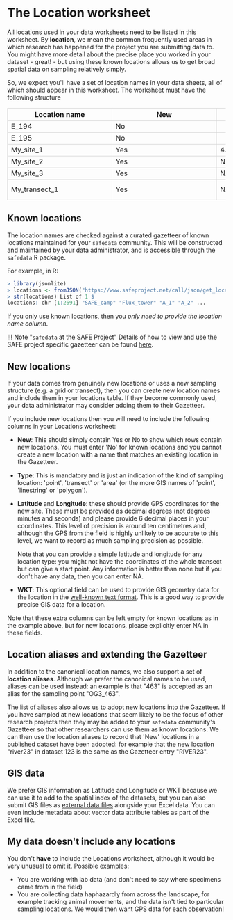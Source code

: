 # The Location worksheet

<!-- markdownlint-disable MD033 -->
<style>

/*fixing cell widths so everything lines up and adding borders*/
table {
  table-layout: fixed;
}

tbody td {
  width: 14em;
  min-width: 14em;
  max-width: 14em;
  border: 1px solid lightgrey;
}

thead th {
  width: 14em;
  min-width: 14em;
  max-width: 14em;
  border: 1px solid lightgrey;
}
</style>
<!-- markdownlint-enable MD033 -->

All locations used in your data worksheets need to be listed in this worksheet. By
**location**, we mean the common frequently used areas in which research has happened
for the project you are submitting data to. You might have more detail about the precise
place you worked in your dataset - great! - but using these known locations allows us to
get broad spatial data on sampling relatively simply.

So, we expect you'll have a set of location names in your data sheets, all of which
should appear in this worksheet. The worksheet must have the following structure

<!-- markdownlint-disable MD013 -->
| Location name | New | Latitude | Longitude  | Type       | WKT                                          |
| ------------- | --- | -------- | ---------- | ---------- | -------------------------------------------- |
| E_194         | No  |          |            |            |                                              |
| E_195         | No  |          |            |            |                                              |
| My_site_1     | Yes | 4.957721 | 117.776023 | POINT      | NA                                           |
| My_site_2     | Yes | NA       | NA         | POINT      | NA                                           |
| My_site_3     | Yes | NA       | NA         | POINT      | Point(117.7762 4.9576)                       |
| My_transect_1 | Yes | NA       | NA         | Linestring | Linestring(117.7762 4.9576, 117.7862 4.9676) |
<!-- markdownlint-enable MD013 -->

## Known locations

The location names are checked against a curated gazetteer of known locations maintained
for your `safedata` community. This will be constructed and maintained by your data
administrator, and is accessible through the `safedata` R package.

For example, in R:

```r
> library(jsonlite)
> locations <- fromJSON("https://www.safeproject.net/call/json/get_locations")
> str(locations) List of 1 $
locations: chr [1:2691] "SAFE_camp" "Flux_tower" "A_1" "A_2" ...
```

If you only use known locations, then you _only need to provide the  location name column_.

!!! Note "`safedata` at the SAFE Project"
    Details of how to view and use the SAFE project specific gazetteer can be found
    [here](../../safedata_at_SAFE.md).

## New locations

If your data comes from genuinely new locations or uses a new sampling structure (e.g. a
grid or transect), then you can create new location names and include them in your
locations table. If they become commonly used, your data administrator may consider
adding them to their Gazetteer.

If you include new locations then you will need to include the following columns in your
Locations worksheet:

- **New**: This should simply contain Yes or No to show which rows contain new
  locations. You must enter 'No' for known locations and you cannot create a new
  location with a name that matches an existing location in the Gazetteer.

- **Type**: This is mandatory and is just an indication of the kind of sampling
  location: 'point', 'transect' or 'area' (or the more GIS names of 'point',
  'linestring' or 'polygon').

- **Latitude** and **Longitude**: these should provide GPS coordinates for the new site.
  These must be provided as decimal degrees (not degrees minutes and seconds) and please
  provide 6 decimal places in your coordinates. This level of precision is around ten
  centimetres and, although the GPS from the field is highly unlikely to be accurate to
  this level, we want to record as much sampling precision as possible.

  Note that you can provide a simple latitude and longitude for any location type: you
  might not have the coordinates of the whole transect but can give a start point. Any
  information is better than none but if you don't have any data, then you can enter
  NA.

- **WKT**: This optional field can be used to provide GIS geometry data for the location
  in the [well-known text
  format](https://en.wikipedia.org/wiki/Well-known_text_representation_of_geometry).
  This is a good way to provide precise GIS data for a location.

Note that these extra columns can be left empty for known locations as in the example
above, but for new locations, please explicitly enter NA in these fields.

## Location aliases and extending the Gazetteer

In addition to the canonical location names, we also support a set of **location
aliases**. Although we prefer the canonical names to be used, aliases can be used
instead: an example is that "463" is accepted as an alias for the sampling point
"OG3_463".

The list of aliases also allows us to adopt new locations into the Gazetteer. If you
have sampled at new  locations that seem likely to be the focus of other research
projects then they may be added to your `safedata` community's Gazetteer so that other
researchers can use them as known locations. We can then use the location aliases to
record that 'New' locations in a published dataset have been adopted: for example that
the new location "river23" in dataset 123 is the same as the Gazetteer entry "RIVER23".

## GIS data

We prefer GIS information as Latitude and Longitude or WKT because we can use it to add
to the spatial index of the datasets, but you can also submit GIS files as [external
data files](other_formats.md) alongside your Excel data. You can even include metadata
about vector data attribute tables as part of the Excel file.

## My data doesn't include any locations

You don't **have** to include the Locations worksheet, although it would be very unusual
to omit it. Possible examples:

- You are working with lab data (and don't need to say where specimens came from in the
  field)
- You are collecting data haphazardly from across the landscape, for example tracking
  animal movements, and the data isn't tied to particular sampling locations. We would
  then want GPS data for each observation!
